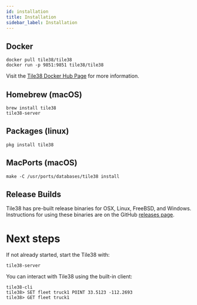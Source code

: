 ```yaml
---
id: installation
title: Installation
sidebar_label: Installation
---
```


<!--
layout:  index.html
title:   Getting Started - Tile38
class:   topic
super:   download
-->

## Docker

```tile38-cli
docker pull tile38/tile38
docker run -p 9851:9851 tile38/tile38
```

Visit the [Tile38 Docker Hub Page](https://hub.docker.com/r/tile38/tile38/) for more information.

## Homebrew (macOS)

```tile38-cli
brew install tile38
tile38-server
```

## Packages (linux)

```tile38-cli
pkg install tile38
```

## MacPorts (macOS)

```tile38-cli
make -C /usr/ports/databases/tile38 install
```

## Release Builds

Tile38 has pre-built release binaries for OSX, Linux, FreeBSD, and Windows. Instructions for using these binaries are on the GitHub [releases page](https://github.com/tidwall/tile38/releases).

# Next steps

If not already started, start the Tile38 with:

```tile38-cli
tile38-server
```

You can interact with Tile38 using the built-in client:

```tile38-cli
tile38-cli
tile38> SET fleet truck1 POINT 33.5123 -112.2693
tile38> GET fleet truck1
```
